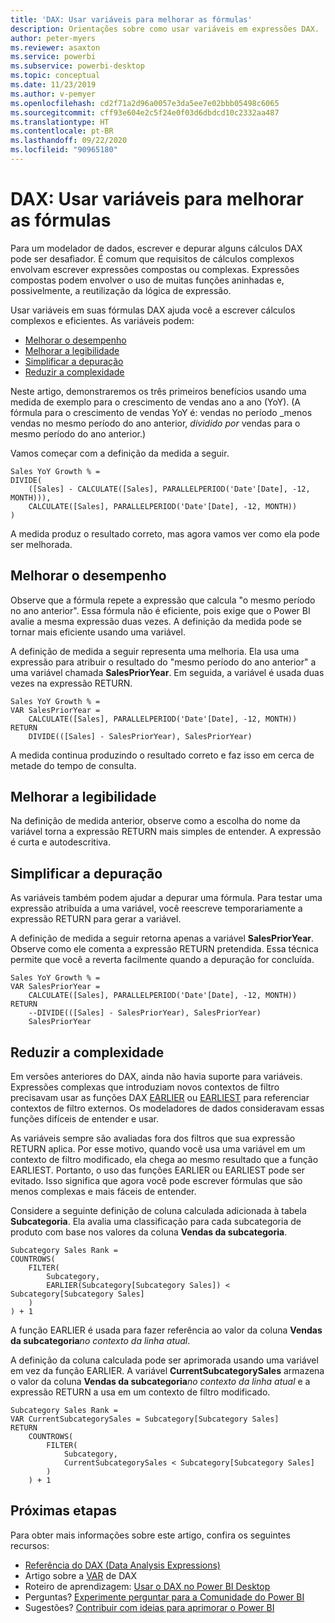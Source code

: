 ```yaml
---
title: 'DAX: Usar variáveis para melhorar as fórmulas'
description: Orientações sobre como usar variáveis em expressões DAX.
author: peter-myers
ms.reviewer: asaxton
ms.service: powerbi
ms.subservice: powerbi-desktop
ms.topic: conceptual
ms.date: 11/23/2019
ms.author: v-pemyer
ms.openlocfilehash: cd2f71a2d96a0057e3da5ee7e02bbb05498c6065
ms.sourcegitcommit: cff93e604e2c5f24e0f03d6dbdcd10c2332aa487
ms.translationtype: HT
ms.contentlocale: pt-BR
ms.lasthandoff: 09/22/2020
ms.locfileid: "90965180"
---
```

# <a name="dax-use-variables-to-improve-your-formulas"></a>DAX: Usar variáveis para melhorar as fórmulas

Para um modelador de dados, escrever e depurar alguns cálculos DAX pode ser desafiador. É comum que requisitos de cálculos complexos envolvam escrever expressões compostas ou complexas. Expressões compostas podem envolver o uso de muitas funções aninhadas e, possivelmente, a reutilização da lógica de expressão.

Usar variáveis em suas fórmulas DAX ajuda você a escrever cálculos complexos e eficientes. As variáveis podem:

- [Melhorar o desempenho](#improve-performance)
- [Melhorar a legibilidade](#improve-readability)
- [Simplificar a depuração](#simplify-debugging)
- [Reduzir a complexidade](#reduce-complexity)

Neste artigo, demonstraremos os três primeiros benefícios usando uma medida de exemplo para o crescimento de vendas ano a ano (YoY). (A fórmula para o crescimento de vendas YoY é: vendas no período _menos vendas no mesmo período do ano anterior, _dividido por_ vendas para o mesmo período do ano anterior.)

Vamos começar com a definição da medida a seguir.

```dax
Sales YoY Growth % =
DIVIDE(
    ([Sales] - CALCULATE([Sales], PARALLELPERIOD('Date'[Date], -12, MONTH))),
    CALCULATE([Sales], PARALLELPERIOD('Date'[Date], -12, MONTH))
)
```

A medida produz o resultado correto, mas agora vamos ver como ela pode ser melhorada.

## <a name="improve-performance"></a>Melhorar o desempenho

Observe que a fórmula repete a expressão que calcula "o mesmo período no ano anterior". Essa fórmula não é eficiente, pois exige que o Power BI avalie a mesma expressão duas vezes. A definição da medida pode se tornar mais eficiente usando uma variável.

A definição de medida a seguir representa uma melhoria. Ela usa uma expressão para atribuir o resultado do "mesmo período do ano anterior" a uma variável chamada **SalesPriorYear**. Em seguida, a variável é usada duas vezes na expressão RETURN.

```dax
Sales YoY Growth % =
VAR SalesPriorYear =
    CALCULATE([Sales], PARALLELPERIOD('Date'[Date], -12, MONTH))
RETURN
    DIVIDE(([Sales] - SalesPriorYear), SalesPriorYear)
```

A medida continua produzindo o resultado correto e faz isso em cerca de metade do tempo de consulta.

## <a name="improve-readability"></a>Melhorar a legibilidade

Na definição de medida anterior, observe como a escolha do nome da variável torna a expressão RETURN mais simples de entender. A expressão é curta e autodescritiva.

## <a name="simplify-debugging"></a>Simplificar a depuração

As variáveis também podem ajudar a depurar uma fórmula. Para testar uma expressão atribuída a uma variável, você reescreve temporariamente a expressão RETURN para gerar a variável.

A definição de medida a seguir retorna apenas a variável **SalesPriorYear**. Observe como ele comenta a expressão RETURN pretendida. Essa técnica permite que você a reverta facilmente quando a depuração for concluída.

```dax
Sales YoY Growth % =
VAR SalesPriorYear =
    CALCULATE([Sales], PARALLELPERIOD('Date'[Date], -12, MONTH))
RETURN
    --DIVIDE(([Sales] - SalesPriorYear), SalesPriorYear)
    SalesPriorYear
```

## <a name="reduce-complexity"></a>Reduzir a complexidade

Em versões anteriores do DAX, ainda não havia suporte para variáveis. Expressões complexas que introduziam novos contextos de filtro precisavam usar as funções DAX [EARLIER](/dax/earlier-function-dax) ou [EARLIEST](/dax/earliest-function-dax) para referenciar contextos de filtro externos. Os modeladores de dados consideravam essas funções difíceis de entender e usar.

As variáveis sempre são avaliadas fora dos filtros que sua expressão RETURN aplica. Por esse motivo, quando você usa uma variável em um contexto de filtro modificado, ela chega ao mesmo resultado que a função EARLIEST. Portanto, o uso das funções EARLIER ou EARLIEST pode ser evitado. Isso significa que agora você pode escrever fórmulas que são menos complexas e mais fáceis de entender.

Considere a seguinte definição de coluna calculada adicionada à tabela **Subcategoria**. Ela avalia uma classificação para cada subcategoria de produto com base nos valores da coluna **Vendas da subcategoria**.

```dax
Subcategory Sales Rank =
COUNTROWS(
    FILTER(
        Subcategory,
        EARLIER(Subcategory[Subcategory Sales]) < Subcategory[Subcategory Sales]
    )
) + 1
```

A função EARLIER é usada para fazer referência ao valor da coluna **Vendas da subcategoria**_no contexto da linha atual_.

A definição da coluna calculada pode ser aprimorada usando uma variável em vez da função EARLIER. A variável **CurrentSubcategorySales** armazena o valor da coluna **Vendas da subcategoria**_no contexto da linha atual_ e a expressão RETURN a usa em um contexto de filtro modificado.

```dax
Subcategory Sales Rank =
VAR CurrentSubcategorySales = Subcategory[Subcategory Sales]
RETURN
    COUNTROWS(
        FILTER(
            Subcategory,
            CurrentSubcategorySales < Subcategory[Subcategory Sales]
        )
    ) + 1
```

## <a name="next-steps"></a>Próximas etapas

Para obter mais informações sobre este artigo, confira os seguintes recursos:

- [Referência do DAX (Data Analysis Expressions)](/dax/)
- Artigo sobre a [VAR](/dax/var-dax) de DAX
- Roteiro de aprendizagem: [Usar o DAX no Power BI Desktop](/learn/paths/dax-power-bi/)
- Perguntas? [Experimente perguntar para a Comunidade do Power BI](https://community.powerbi.com/)
- Sugestões? [Contribuir com ideias para aprimorar o Power BI](https://ideas.powerbi.com)